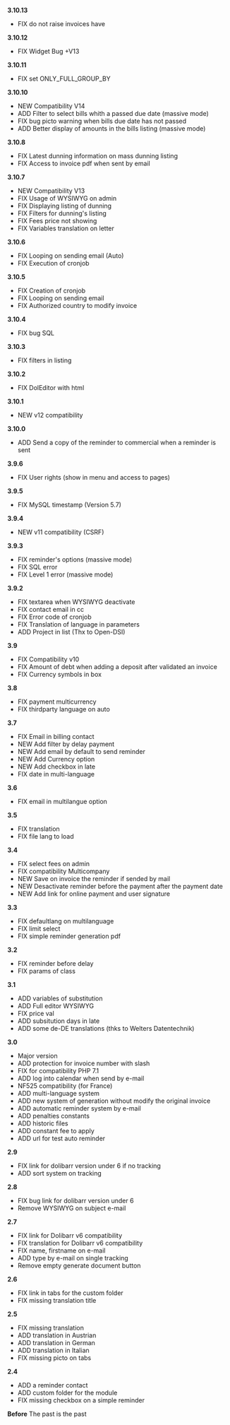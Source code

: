 **3.10.13**
* FIX do not raise invoices have

**3.10.12**
* FIX Widget Bug +V13 

**3.10.11**
* FIX set ONLY_FULL_GROUP_BY

**3.10.10**
* NEW Compatibility V14
* ADD Filter to select bills whith a passed due date (massive mode)
* FIX bug picto warning when bills due date has not passed 
* ADD Better display of amounts in the bills listing (massive mode)

**3.10.8**
* FIX Latest dunning information on mass dunning listing
* FIX Access to invoice pdf when sent by email

**3.10.7**
* NEW Compatibility V13
* FIX Usage of WYSIWYG on admin
* FIX Displaying listing of dunning 
* FIX Filters for dunning's listing
* FIX Fees price not showing
* FIX Variables translation on letter

**3.10.6**
* FIX Looping on sending email (Auto)
* FIX Execution of cronjob

**3.10.5**
* FIX Creation of cronjob
* FIX Looping on sending email
* FIX Authorized country to modify invoice

**3.10.4**
* FIX bug SQL

**3.10.3**
* FIX filters in listing

**3.10.2**
* FIX DolEditor with html

**3.10.1**
* NEW v12 compatibility

**3.10.0**
* ADD Send a copy of the reminder to commercial when a reminder is sent

**3.9.6**
* FIX User rights (show in menu and access to pages)

**3.9.5**
* FIX MySQL timestamp (Version 5.7)

**3.9.4**
* NEW v11 compatibility (CSRF)

**3.9.3**
* FIX reminder's options (massive mode)
* FIX SQL error
* FIX Level 1 error (massive mode)

**3.9.2**
* FIX textarea when WYSIWYG deactivate
* FIX contact email in cc
* FIX Error code of cronjob
* FIX Translation of language in parameters
* ADD Project in list (Thx to Open-DSI)

**3.9**
* FIX Compatibility v10
* FIX Amount of debt when adding a deposit after validated an invoice
* FIX Currency symbols in box

**3.8**
* FIX payment multicurrency
* FIX thirdparty language on auto

**3.7**
* FIX Email in billing contact
* NEW Add filter by delay payment
* NEW Add email by default to send reminder
* NEW Add Currency option
* NEW Add checkbox in late
* FIX date in multi-language

**3.6**
* FIX email in multilangue option

**3.5**
* FIX translation
* FIX file lang to load

**3.4**
* FIX select fees on admin
* FIX compatibility Multicompany
* NEW Save on invoice the reminder if sended by mail
* NEW Desactivate reminder before the payment after the payment date
* NEW Add link for online payment and user signature

**3.3**
* FIX defaultlang on multilanguage
* FIX limit select
* FIX simple reminder generation pdf

**3.2**
* FIX reminder before delay
* FIX params of class

**3.1** 
* ADD variables of substitution
* ADD Full editor WYSIWYG
* FIX price val
* ADD subsitution days in late
* ADD some de-DE translations (thks to Welters Datentechnik)

**3.0**
* Major version
* ADD protection for invoice number with slash
* FIX for compatibility PHP 7.1
* ADD log into calendar when send by e-mail
* NF525 compatibility (for France)
* ADD multi-language system
* ADD new system of generation without modify the original invoice
* ADD automatic reminder system by e-mail
* ADD penalties constants
* ADD historic files
* ADD constant fee to apply
* ADD url for test auto reminder

**2.9**
* FIX link for dolibarr version under 6 if no tracking
* ADD sort system on tracking

**2.8**
* FIX bug link for dolibarr version under 6
* Remove WYSIWYG on subject e-mail

**2.7**
* FIX link for Dolibarr v6 compatibility
* FIX translation for Dolibarr v6 compatibility
* FIX name, firstname on e-mail
* ADD type by e-mail on single tracking
* Remove empty generate document button

**2.6**
* FIX link in tabs for the custom folder
* FIX missing translation title

**2.5**
* FIX missing translation
* ADD translation in Austrian
* ADD translation in German
* ADD translation in Italian
* FIX missing picto on tabs

**2.4**
* ADD a reminder contact
* ADD custom folder for the module
* FIX missing checkbox on a simple reminder

**Before**
The past is the past
